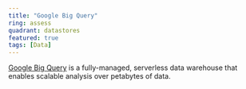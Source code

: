 ```yaml
---
title: "Google Big Query"
ring: assess
quadrant: datastores
featured: true
tags: [Data]
---
```


[Google Big Query](https://cloud.google.com/bigquery) is a fully-managed, serverless data warehouse that enables scalable analysis over petabytes of data.
